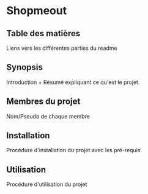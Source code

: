 # Shopmeout

## Table des matières
Liens vers les différentes parties du readme

## Synopsis
Introduction + Résumé expliquant ce qu'est le projet.

## Membres du projet
Nom/Pseudo de chaque membre

## Installation
Procédure d'installation du projet avec les pré-requis.

## Utilisation
Procédure d'utilisation du projet
